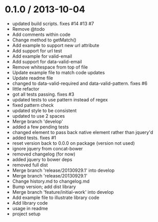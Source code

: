 
0.1.0 / 2013-10-04 
==================

  * updated build scripts. fixes #14 #13 #7
  * Remove @todo
  * Add comments within code
  * Change method to getMatch()
  * Add example to support new url attribute
  * Add support for url test
  * Add example for valid-email
  * Add support for data-valid-email
  * Remove whitespace from top of file
  * Update example file to match code updates
  * Update readme file
  * changed to data-valid-required and data-valid-pattern.  fixes #6
  * little refactor
  * got all tests passing.  fixes #3
  * updated tests to use pattern instead of regex
  * fixed pattern check
  * updated style to be consistent
  * updated to use 2 spaces
  * Merge branch 'develop'
  * added a few pending tests
  * changed element to pass back native element rather than jquery'd
  * added tests. fixes #1
  * reset version back to 0.0.0 on package (version not used)
  * ignore jquery from concat-bower
  * removed changelog (for now)
  * added jquery to bower deps
  * removed full dist
  * Merge branch 'release/20130929.1' into develop
  * Merge branch 'release/20130929.1'
  * Change history.md to changelog.md
  * Bump version; add dist library
  * Merge branch 'feature/initial-work' into develop
  * Add example file to illustrate library code
  * Add library code
  * usage in readme
  * project setup
